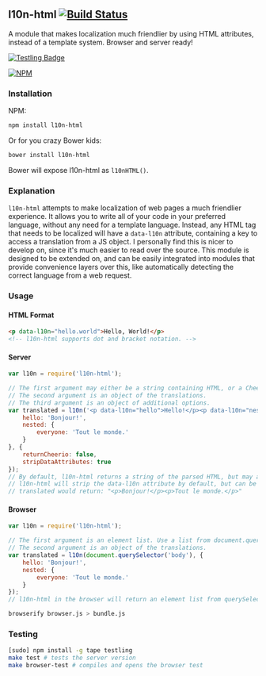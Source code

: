 ## l10n-html [![Build Status](https://travis-ci.org/remixz/l10n-html.png?branch=master)](https://travis-ci.org/remixz/l10n-html)

A module that makes localization much friendlier by using HTML attributes, instead of a template system. Browser and server ready!

[![Testling Badge](https://ci.testling.com/remixz/l10n-html.png)](https://ci.testling.com/remixz/l10n-html)

[![NPM](https://nodei.co/npm/l10n-html.png)](https://nodei.co/npm/l10n-html/)

### Installation

NPM:
```bash
npm install l10n-html
```

Or for you crazy Bower kids:
```bash
bower install l10n-html
```
Bower will expose l10n-html as `l10nHTML()`.

### Explanation

`l10n-html` attempts to make localization of web pages a much friendlier experience. It allows you to write all of your code in your preferred language, without any need for a template language. Instead, any HTML tag that needs to be localized will have a `data-l10n` attribute, containing a key to access a translation from a JS object. I personally find this is nicer to develop on, since it's much easier to read over the source. This module is designed to be extended on, and can be easily integrated into modules that provide convenience layers over this, like automatically detecting the correct language from a web request.

### Usage

#### HTML Format

```html
<p data-l10n="hello.world">Hello, World!</p>
<!-- l10n-html supports dot and bracket notation. -->
```

#### Server

```js
var l10n = require('l10n-html');

// The first argument may either be a string containing HTML, or a Cheerio object.
// The second argument is an object of the translations.
// The third argument is an object of additional options.
var translated = l10n('<p data-l10n="hello">Hello!</p><p data-l10n="nested.everyone">Everyone.</p>', {
    hello: 'Bonjour!',
    nested: {
        everyone: 'Tout le monde.'
    }
}, {
    returnCheerio: false,
    stripDataAttributes: true
});
// By default, l10n-html returns a string of the parsed HTML, but may also return the Cheerio object if the option is provided.
// l10n-html will strip the data-l10n attribute by default, but can be configured not to.
// translated would return: "<p>Bonjour!</p><p>Tout le monde.</p>"
```

#### Browser

```js
var l10n = require('l10n-html');

// The first argument is an element list. Use a list from document.querySelector().
// The second argument is an object of the translations.
var translated = l10n(document.querySelector('body'), {
    hello: 'Bonjour!',
    nested: {
        everyone: 'Tout le monde.'
    }
});
// l10n-html in the browser will return an element list from querySelectorAll(). It will automatically update the page.
```

```bash
browserify browser.js > bundle.js
```

### Testing

```bash
[sudo] npm install -g tape testling
make test # tests the server version
make browser-test # compiles and opens the browser test
```